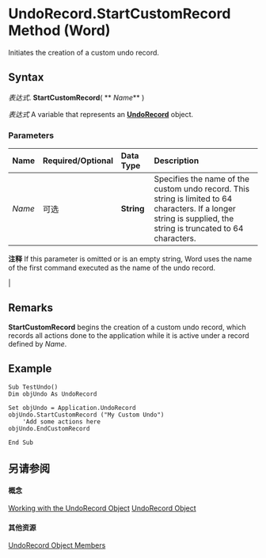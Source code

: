 
# UndoRecord.StartCustomRecord Method (Word)

Initiates the creation of a custom undo record.


## Syntax

 _表达式_. **StartCustomRecord**( ** _Name_** )

 _表达式_ A variable that represents an **[UndoRecord](77bf9801-e940-e661-6bbe-20a8714d5dbd.md)** object.


### Parameters



|**Name**|**Required/Optional**|**Data Type**|**Description**|
|:-----|:-----|:-----|:-----|
| _Name_|可选|**String**|Specifies the name of the custom undo record. This string is limited to 64 characters. If a longer string is supplied, the string is truncated to 64 characters. 
 **注释**  If this parameter is omitted or is an empty string, Word uses the name of the first command executed as the name of the undo record.

|

## Remarks

 **StartCustomRecord** begins the creation of a custom undo record, which records all actions done to the application while it is active under a record defined by _Name_.


## Example


```
Sub TestUndo() 
Dim objUndo As UndoRecord 
 
Set objUndo = Application.UndoRecord 
objUndo.StartCustomRecord ("My Custom Undo") 
    'Add some actions here 
objUndo.EndCustomRecord 
     
End Sub 

```


## 另请参阅


#### 概念


[Working with the UndoRecord Object](e9df1047-5a1a-91da-3673-7e64b668552d.md)
[UndoRecord Object](77bf9801-e940-e661-6bbe-20a8714d5dbd.md)
#### 其他资源


[UndoRecord Object Members](http://msdn.microsoft.com/library/50e7d978-f828-d595-9a03-89bd91b14685%28Office.15%29.aspx)